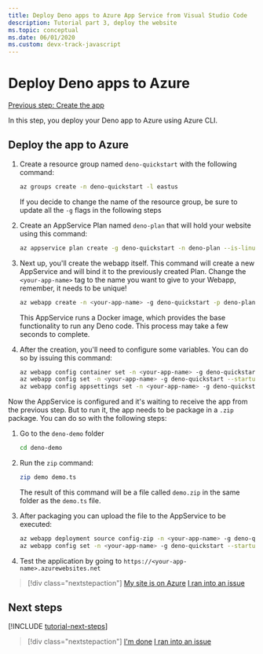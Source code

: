 ```yaml
---
title: Deploy Deno apps to Azure App Service from Visual Studio Code
description: Tutorial part 3, deploy the website
ms.topic: conceptual
ms.date: 06/01/2020
ms.custom: devx-track-javascript
---
```


# Deploy Deno apps to Azure

[Previous step: Create the app](tutorial-visual-studio-code-azure-app-service-deno-02.md)

In this step, you deploy your Deno app to Azure using Azure CLI.

## Deploy the app to Azure

1. Create a resource group named `deno-quickstart` with the following command:

    ```bash
    az groups create -n deno-quickstart -l eastus
    ```

    If you decide to change the name of the resource group, be sure to update all the `-g` flags in the following steps

1. Create an AppService Plan named `deno-plan` that will hold your website using this command:

    ```bash
    az appservice plan create -g deno-quickstart -n deno-plan --is-linux
    ```

1. Next up, you'll create the webapp itself. This command will create a new AppService and will bind it to the previously created Plan. Change the `<your-app-name>` tag to the name you want to give to your Webapp, remember, it needs to be unique!

    ```bash
    az webapp create -n <your-app-name> -g deno-quickstart -p deno-plan -i anthonychu/azure-webapps-deno:1.0.2
    ```

    This AppService runs a Docker image, which provides the base functionality to run any Deno code. This process may take a few seconds to complete.

1. After the creation, you'll need to configure some variables. You can do so by issuing this command:

    ```bash
    az webapp config container set -n <your-app-name> -g deno-quickstart -i anthonychu/azure-webapps-deno:1.0.2 -r 'https://index.docker.io' -u '' -p  '' -t true && \
    az webapp config set -n <your-app-name> -g deno-quickstart --startup-file '' && \
    az webapp config appsettings set -n <your-app-name> -g deno-quickstart --settings WEBSITE_RUN_FROM_PACKAGE=1 WEBSITES_ENABLE_APP_SERVICE_STORAGE=true
    ```

Now the AppService is configured and it's waiting to receive the app from the previous step. But to run it, the app needs to be package in a `.zip` package. You can do so with the following steps:

1. Go to the `deno-demo` folder

    ```bash
    cd deno-demo
    ```

1. Run the `zip` command:

    ```bash
    zip demo demo.ts
    ```

    The result of this command will be a file called `demo.zip` in the same folder as the `demo.ts` file.

1. After packaging you can upload the file to the AppService to be executed:

    ```bash
    az webapp deployment source config-zip -n <your-app-name> -g deno-quickstart --src ./demo.zip && \
    az webapp config set -n <your-app-name> -g deno-quickstart --startup-file 'deno run --allow-net demo.ts'
    ```

1. Test the application by going to `https://<your-app-name>.azurewebsites.net`

> [!div class="nextstepaction"]
> [My site is on Azure](tutorial-visual-studio-code-azure-app-service-deno-04.md) [I ran into an issue](https://www.research.net/r/PWZWZ52?tutorial=deno-deployment-azureappservice&step=deploy-app)

## Next steps

[!INCLUDE [tutorial-next-steps](includes/tutorial-next-steps.md)]

> [!div class="nextstepaction"]
> [I'm done](node-howto-deploy-web-app.md) [I ran into an issue](https://www.research.net/r/PWZWZ52?tutorial=deno-deployment-azureappservice&step=clean-up-resources)
